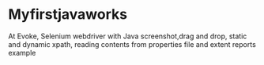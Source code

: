 # Myfirstjavaworks
At Evoke, Selenium webdriver with Java screenshot,drag and drop, static and dynamic xpath, reading contents from properties file and extent reports example
